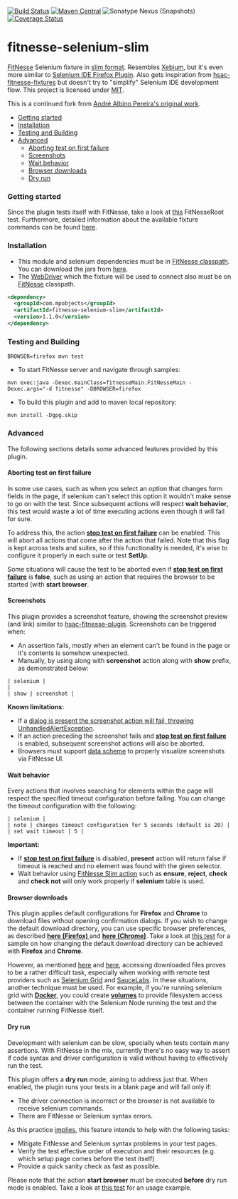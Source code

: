 [![Build Status](https://travis-ci.org/mpobjects/fitnesse-selenium-slim.svg?branch=master)](https://travis-ci.org/mpobjects/fitnesse-selenium-slim)
[![Maven Central](https://img.shields.io/maven-central/v/com.mpobjects/fitnesse-selenium-slim.svg)](http://www.maven.org/#search%7Cga%7C1%7Cg%3A%22com.mpobjects%22%20AND%20a%3A%22fitnesse-selenium-slim%22)
![Sonatype Nexus (Snapshots)](https://img.shields.io/nexus/s/https/oss.sonatype.org/com.mpobjects/fitnesse-selenium-slim.svg)
[![Coverage Status](https://coveralls.io/repos/github/mpobjects/fitnesse-selenium-slim/badge.svg?branch=master)](https://coveralls.io/github/mpobjects/fitnesse-selenium-slim?branch=master)

# fitnesse-selenium-slim

[FitNesse](https://github.com/unclebob/fitnesse) Selenium fixture in [slim format](http://www.fitnesse.org/FitNesse.UserGuide.WritingAcceptanceTests.SliM). Resembles [Xebium](http://xebia.github.io/Xebium/), but it&apos;s even more similar to [Selenium IDE Firefox Plugin](http://www.seleniumhq.org/projects/ide/). Also gets inspiration from [hsac-fitnesse-fixtures](https://github.com/fhoeben/hsac-fitnesse-fixtures) but doesn&apos;t try to &quot;simplify&quot; Selenium IDE development flow. This project is licensed under [MIT](LICENSE).

This is a continued fork from [André Albino Pereira's original work](https://github.com/andreptb/fitnesse-selenium-slim).

* [Getting started](#getting-started)
* [Installation](#installation)
* [Testing and Building](#testing-and-building)
* [Advanced](#advanced)
  * [Aborting test on first failure](#aborting-test-on-first-failure)
  * [Screenshots](#screenshots)
  * [Wait behavior](#wait-behavior)
  * [Browser downloads](#browser-downloads)
  * [Dry run](#dry-run)



###  Getting started

Since the plugin tests itself with FitNesse, take a look at [this](fitnesse/FitNesseRoot/FitNesseSeleniumSlim/BasicUsageSample/content.txt) FitNesseRoot test. Furthermore, detailed information about the available fixture commands can be found  [here](http://mpobjects.github.io/fitnesse-selenium-slim/apidocs/com/github/andreptb/fitnesse/SeleniumFixture.html#startBrowser-java.lang.String-).

### Installation

* This module and selenium dependencies must be in [FitNesse classpath](http://www.fitnesse.org/FitNesse.FullReferenceGuide.UserGuide.WritingAcceptanceTests.ClassPath). You can download the jars from [here](http://repo1.maven.org/maven2/com/mpobjects/fitnesse-selenium-slim/).
* The [WebDriver](http://www.seleniumhq.org/projects/webdriver/) which the fixture will be used to connect also must be on [FitNesse](https://github.com/unclebob/fitnesse) classpath.

```xml
<dependency>
  <groupId>com.mpobjects</groupId>
  <artifactId>fitnesse-selenium-slim</artifactId>
  <version>1.1.0</version>
</dependency>
```

### Testing and Building
```
BROWSER=firefox mvn test
```

* To start FitNesse server and navigate through samples:

```
mvn exec:java -Dexec.mainClass=fitnesseMain.FitNesseMain -Dexec.args="-d fitnesse" -DBROWSER=firefox
```

* To build this plugin and add to maven local repository:

```
mvn install -Dgpg.skip
```

### Advanced

The following sections details some advanced features provided by this plugin.

#### Aborting test on first failure

In some use cases, such as when you select an option that changes form fields in the page, if selenium can't select this option it wouldn't make sense to go on with the test.
Since subsequent actions will respect **wait behavior**, this test would waste a lot of time executing actions even though it will fail for sure.

To address this, the action **[stop test on first failure](http://mpobjects.github.io/fitnesse-selenium-slim/apidocs/com/github/andreptb/fitnesse/SeleniumFixture.html#stopTestOnFirstFailure-java.lang.String-)** can be enabled. This will abort all actions that come after the action that failed. Note that this flag is kept across tests and suites, so if this functionality is needed, it's wise to configure it properly in each suite or test **SetUp**.

Some situations will cause the test to be aborted even if **[stop test on first failure](http://mpobjects.github.io/fitnesse-selenium-slim/apidocs/com/github/andreptb/fitnesse/SeleniumFixture.html#stopTestOnFirstFailure-java.lang.String-)** is **false**, such as using an action that requires the browser to be started (with **start browser**.

#### Screenshots

This plugin provides a screenshot feature, showing the screenshot preview (and link) similar to [hsac-fitnesse-plugin](https://github.com/fhoeben/hsac-fitnesse-plugin). Screenshots can be triggered when:

* An assertion fails, mostly when an element can't be found in the page or it's contents is somehow unexpected.
* Manually, by using along with **screenshot** action along with **show** prefix, as demonstrated below:

```
| selenium |
|
| show | screenshot |
```

**Known limitations:**

* If a [dialog is present the screenshot action will fail, throwing UnhandledAlertException](https://code.google.com/p/selenium/issues/detail?id=4412).
* If an action preceding the screenshot fails and **[stop test on first failure](http://mpobjects.github.io/fitnesse-selenium-slim/apidocs/com/github/andreptb/fitnesse/SeleniumFixture.html#stopTestOnFirstFailure-java.lang.String-)** is enabled, subsequent screenshot actions will also be aborted.  
* Browsers must support [data scheme](https://en.wikipedia.org/wiki/Data_URI_scheme) to properly visualize screenshots via FitNesse UI.

#### Wait behavior

Every actions that involves searching for elements within the page will respect the specified timeout configuration before failing. You can change the timeout configuration with the following:

```
| selenium |
| note | changes timeout configuration for 5 seconds (default is 20) |
| set wait timeout | 5 |
```

**Important:**
* If **[stop test on first failure](http://mpobjects.github.io/fitnesse-selenium-slim/apidocs/com/github/andreptb/fitnesse/SeleniumFixture.html#stopTestOnFirstFailure-java.lang.String-)** is disabled, **present** action will return false if timeout is reached and no element was found with the given selector.
* Wait behavior using [FitNesse Slim action](http://www.fitnesse.org/FitNesse.FullReferenceGuide.UserGuide.WritingAcceptanceTests.SliM.ScriptTable) such as **ensure**, **reject**, **check** and **check not** will only work properly if **selenium** table is used.

#### Browser downloads

This plugin applies default configurations for **Firefox** and **Chrome** to download files without opening confirmation dialogs.
If you wish to change the default download directory, you can use specific browser preferences, as described **[here (Firefox) ](http://stackoverflow.com/questions/25240468/change-firefox-default-download-settings-within-selenium)** and **[here (Chrome)](http://stackoverflow.com/questions/23530399/chrome-web-driver-download-files)**. Take a look at [this test](fitnesse/FitNesseRoot/FitNesseSeleniumSlim/SeleniumFixtureTests/ManualTests/DownloadFileTest/content.txt) for a sample on how changing the default download directory can be achieved with **Firefox** and **Chrome**.

However, as mentioned [here](http://stackoverflow.com/questions/12002324/waiting-for-file-to-download-on-selenium-grid) and [here](https://blog.codecentric.de/en/2010/07/file-downloads-with-selenium-mission-impossible/), accessing downloaded files proves to be a rather difficult task, especially when working with remote test providers such as [Selenium Grid](http://www.seleniumhq.org/projects/grid/) and [SauceLabs](https://saucelabs.com/). In these situations, another technique must be used. For example, if you're running selenium grid with **[Docker](https://www.docker.com/)**, you could create **[volumes](https://docs.docker.com/userguide/dockervolumes/)** to provide filesystem access between the container with the Selenium Node running the test and the container running FitNesse itself.

#### Dry run

Development with selenium can be slow, specially when tests contain many assertions. With FitNesse in the mix, currently there's no easy way to assert if code syntax and driver configuration is valid without having to effectively run the test.

This plugin offers a **dry run** mode, aiming to address just that. When enabled, the plugin runs your tests in a blank page and will fail only if:
  * The driver connection is incorrect or the browser is not available to receive selenium commands.
  * There are FitNesse or Selenium syntax errors.

As this practice [implies](https://en.wikipedia.org/wiki/Dry_run_(testing)), this feature intends to help with the following tasks:
  * Mitigate FitNesse and Selenium syntax problems in your test pages.
  * Verify the test effective order of execution and their resources (e.g. which setup page comes before the test itself)
  * Provide a quick sanity check as fast as possible.

Please note that the action **start browser** must be executed **before** dry run mode is enabled. Take a look at [this test](fitnesse/FitNesseRoot/FitNesseSeleniumSlim/SeleniumFixtureTests/ManualTests/DryRunTest/content.txt) for an usage example.
